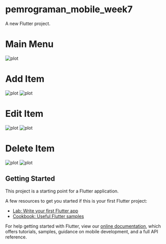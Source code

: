 # pemrograman_mobile_week7

A new Flutter project.

# Main Menu
![plot](./images/1.png)

# Add Item
![plot](./images/2.png)
![plot](./images/3.png)

# Edit Item
![plot](./images/4.png)
![plot](./images/5.png)

# Delete Item
![plot](./images/6.png)
![plot](./images/7.png)

## Getting Started

This project is a starting point for a Flutter application.

A few resources to get you started if this is your first Flutter project:

- [Lab: Write your first Flutter app](https://flutter.dev/docs/get-started/codelab)
- [Cookbook: Useful Flutter samples](https://flutter.dev/docs/cookbook)

For help getting started with Flutter, view our
[online documentation](https://flutter.dev/docs), which offers tutorials,
samples, guidance on mobile development, and a full API reference.
